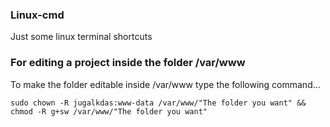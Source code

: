 ### Linux-cmd
Just some linux terminal shortcuts


### For editing a project inside the folder /var/www


To make the folder editable inside /var/www type the following command...

```
sudo chown -R jugalkdas:www-data /var/www/"The folder you want" && chmod -R g+sw /var/www/"The folder you want"

```
